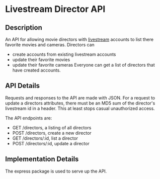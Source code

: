 # Livestream Director API

## Description
An API for allowing movie directors with
[livestream](http://new.livestream.com) accounts to list there
favorite movies and cameras. Directors can
* create accounts from existing livestream accounts
* update their favorite movies
* update their favorite cameras
Everyone can get a list of directors that have created accounts.

## API Details
Requests and responses to the API are made with
JSON. For a request to update a directors attributes, there must be an
MD5 sum of the director's livestream id in a header. This at least
stops casual unauthorized access.

The API endpoints are:
* GET /directors, a listing of all directors
* POST /directors, create a new director
* GET /directors/:id, list a director
* POST /directors/:id, update a director

## Implementation Details
The express package is used to serve up the API.
